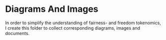 # Diagrams And Images
In order to simplify the understanding of fairness- and freedom tokenomics, I create this folder to collect corresponding diagrams, images and documents.
